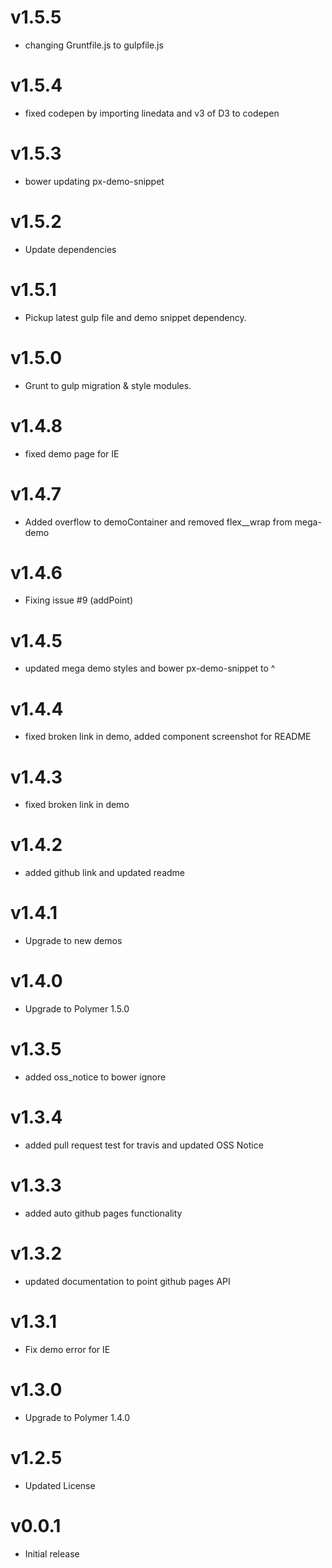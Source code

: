 
v1.5.5
==================
* changing Gruntfile.js to gulpfile.js

v1.5.4
==================
* fixed codepen by importing linedata and v3 of D3 to codepen

v1.5.3
==================
* bower updating px-demo-snippet

v1.5.2
==================
* Update dependencies

v1.5.1
==================
* Pickup latest gulp file and demo snippet dependency.

v1.5.0
==================
* Grunt to gulp migration & style modules.

v1.4.8
==================
* fixed demo page for IE

v1.4.7
==================
* Added overflow to demoContainer and removed flex__wrap from mega-demo

v1.4.6
==================
* Fixing issue #9 (addPoint)

v1.4.5
==================
* updated mega demo styles and bower px-demo-snippet to ^

v1.4.4
==================
* fixed broken link in demo, added component screenshot for README

v1.4.3
==================
* fixed broken link in demo

v1.4.2
==================
* added github link and updated readme

v1.4.1
==================
* Upgrade to new demos

v1.4.0
==================
* Upgrade to Polymer 1.5.0

v1.3.5
==================
* added oss_notice to bower ignore

v1.3.4
==================
* added pull request test for travis and updated OSS Notice

v1.3.3
==================
* added auto github pages functionality

v1.3.2
==================
* updated documentation to point github pages API

v1.3.1
==================
* Fix demo error for IE

v1.3.0
==================
* Upgrade to Polymer 1.4.0

v1.2.5
==================
* Updated License

v0.0.1
==================
* Initial release
